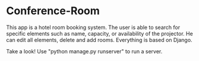# Conference-Room
This app is a hotel room booking system. 
The user is able to search for specific elements such as name, capacity, or availability of the projector. 
He can edit all elements, delete and add rooms. 
Everything is based on Django.

Take a look!
Use "python manage.py runserver" to run a server.